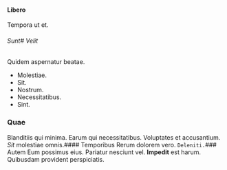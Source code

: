 #### Libero
Tempora ut et.
###### Sunt# Velit
Quidem aspernatur beatae.
* Molestiae. 
* Sit. 
* Nostrum. 
* Necessitatibus. 
* Sint. 
### Quae
Blanditiis qui minima.
Earum qui necessitatibus. Voluptates et accusantium. *Sit* molestiae omnis.#### Temporibus
Rerum dolorem vero.
`Deleniti.`### Autem
Eum possimus eius.
Pariatur nesciunt vel. **Impedit** est harum. Quibusdam provident perspiciatis.